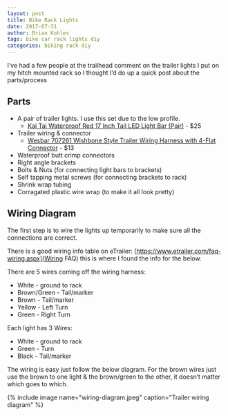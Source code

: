 ```yaml
---
layout: post
title: Bike Rack Lights
date: 2017-07-31
author: Brian Kohles
tags: bike car rack lights diy
categories: biking rack diy
---
```


I’ve had a few people at the trailhead comment on the trailer lights I put on my hitch mounted rack so I thought I’d do up a quick post about the parts/process

## Parts
* A pair of trailer lights. I use this set due to the low profile.
	* [Kai Tai Waterproof Red 17 Inch Tail LED Light Bar (Pair)](https://www.amazon.com/dp/B0069TND14/ref=cm_sw_r_cp_api_sAbGzbHPNN4CT) -
$25
* Trailer wiring & connector
	* [Wesbar 707261 Wishbone Style Trailer Wiring Harness with 4-Flat Connector](https://www.amazon.com/dp/B0000AYFTV/ref=cm_sw_r_cp_api_dFbGzbRVDCGRZ) - $13
 * Waterproof butt crimp connectors
 * Right angle brackets
 * Bolts & Nuts (for connecting light bars to brackets)
 * Self tapping metal screws (for connecting brackets to rack)
 * Shrink wrap tubing
 * Corragated plastic wire wrap (to make it all look pretty)
 
 ## Wiring Diagram
 
The first step is to wire the lights up temporarily to make sure all the connections are correct.

There is a good wiring info table on eTrailer: [https://www.etrailer.com/faq-wiring.aspx](Wiring FAQ) this is where I found the info for the below.
 
There are 5 wires coming off the wiring harness:
* White - ground to rack
* Brown/Green - Tail/marker
* Brown - Tail/marker
* Yellow - Left Turn
* Green - Right Turn

Each light has 3 Wires:
* White - ground to rack
* Green - Turn
* Black - Tail/marker

The wiring is easy just follow the below diagram. For the brown wires just use the brown to one light & the brown/green to the other, it doesn’t matter which goes to which.

{% include image name="wiring-diagram.jpeg" caption="Trailer wiring diagram" %}


